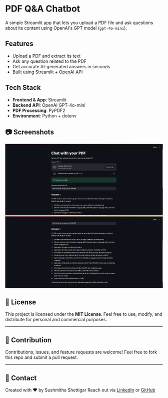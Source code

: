 # PDF Q&A Chatbot

A simple Streamlit app that lets you upload a PDF file and ask questions about its content using OpenAI's GPT model (`gpt-4o-mini`).

## Features

- Upload a PDF and extract its text
- Ask any question related to the PDF
- Get accurate AI-generated answers in seconds
- Built using Streamlit + OpenAI API

## Tech Stack

- **Frontend & App**: Streamlit
- **Backend API**: OpenAI GPT-4o-mini
- **PDF Processing**: PyPDF2
- **Environment**: Python + dotenv

## 📷 Screenshots

![Uploading File](./Outputs/Question.png)  
![Chatbot Answer](./Outputs/Answer.png)

## 📝 License

This project is licensed under the **MIT License**.
Feel free to use, modify, and distribute for personal and commercial purposes.

---

## 🙌 Contribution

Contributions, issues, and feature requests are welcome!
Feel free to fork this repo and submit a pull request.

---

## 💬 Contact

Created with ❤️ by Sushmitha Shettigar
Reach out via [LinkedIn](https://www.linkedin.com/in/sushmithashettigar/) or [GitHub](https://github.com/sushmithashettigar29)
